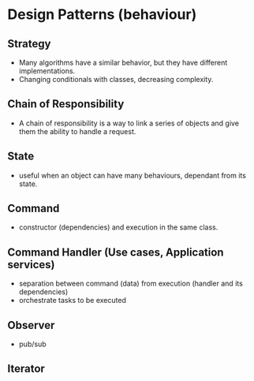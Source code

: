 # Design Patterns (behaviour)
## Strategy
- Many algorithms have a similar behavior, but they have different implementations.
- Changing conditionals with classes, decreasing complexity.

## Chain of Responsibility
- A chain of responsibility is a way to link a series of objects and give them the ability to handle a request.

## State
- useful when an object can have many behaviours, dependant from its state.

## Command
- constructor (dependencies) and execution in the same class.

## Command Handler (Use cases, Application services)
- separation between command (data) from execution (handler and its dependencies)
- orchestrate tasks to be executed

## Observer
- pub/sub

## Iterator


